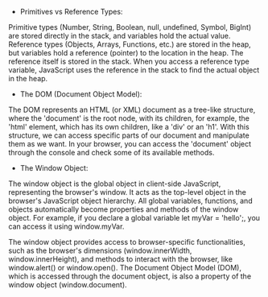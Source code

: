 - Primitives vs Reference Types:

Primitive types (Number, String, Boolean, null, undefined, Symbol, BigInt) are stored directly in the stack, and variables hold the actual value. Reference types (Objects, Arrays, Functions, etc.) are stored in the heap, but variables hold a reference (pointer) to the location in the heap. The reference itself is stored in the stack. When you access a reference type variable, JavaScript uses the reference in the stack to find the actual object in the heap.

- The DOM (Document Object Model):

The DOM represents an HTML (or XML) document as a tree-like structure, where the 'document' is the root node, with its children, for example, the 'html' element, which has its own children, like a 'div' or an 'h1'. With this structure, we can access specific parts of our document and manipulate them as we want. In your browser, you can access the 'document' object through the console and check some of its available methods.

- The Window Object:

The window object is the global object in client-side JavaScript, representing the browser's window. It acts as the top-level object in the browser's JavaScript object hierarchy. All global variables, functions, and objects automatically become properties and methods of the window object. For example, if you declare a global variable let myVar = 'hello';, you can access it using window.myVar.

The window object provides access to browser-specific functionalities, such as the browser's dimensions (window.innerWidth, window.innerHeight), and methods to interact with the browser, like window.alert() or window.open(). The Document Object Model (DOM), which is accessed through the document object, is also a property of the window object (window.document).